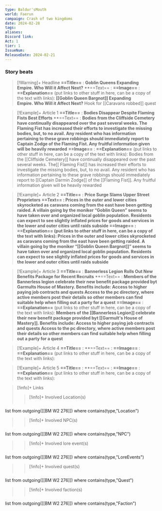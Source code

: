 ```yaml
---
type: Baldur'sMouth
world: Faerun
campaign: Crash of two kingdoms
date: 2024-02-28
tags: 
aliases: 
Discord link: 
Act: 1
tier: 1
IssueNum: 
ReleaseDate: 2024-02-21
---
```



### Story beats 

>[!Warning]+ Headline
>**==Title==** : **Goblin Queens Expanding Empire. Who Will it Affect Next?**
>**==Text== : 
>**==Image==** :
>**==Explanation==**  (put links to other stuff in here, can be a copy of the text with links): **[[Goblin Queen Bargnot]] Expanding Empire. Who Will it Affect Next?** Hook for [[Caravans robbed]] quest


>[!Example]+ Article 1
>**==Title==** : **Bodies Disappear Despite Flaming Fists Best Efforts**
>**==Text== : **Bodies from the Cliffside Cemetery have continually disappeared over the past several weeks. The Flaming Fist has increased their efforts to investigate the missing bodies, but, to no avail. Any resident who has information pertaining to these grave robbings should immediately report to Captain Zodge of the Flaming Fist. Any fruitful information given will be heavily rewarded**
>**==Image==** :
>**==Explanation==**  (put links to other stuff in here, can be a copy of the text with links): Bodies from the [[Cliffside Cemetery]] have continually disappeared over the past several weeks. The[[ Flaming Fist]] has increased their efforts to investigate the missing bodies, but, to no avail. Any resident who has information pertaining to these grave robbings should immediately report to [[Captain Darmin Zodge]] of the [[Flaming Fist]]. Any fruitful information given will be heavily rewarded

>[!Example]+ Article 2 
>**==Title==** : **Price Surge Slams Upper Street Proprietors**
>**==Text== : **Prices in the outer and lower cities skyrocketed as caravans coming from the east have been getting raided. A villain going by the moniker “Goblin Queen” seems to have taken over and organized local goblin population. Residents can expect to see slightly inflated prices for goods and services in the lower and outer cities until raids subside**
>**==Image==** :
>**==Explanation==**  (put links to other stuff in here, can be a copy of the text with links): Prices in the outer and lower cities skyrocketed as caravans coming from the east have been getting raided. A villain going by the moniker “[[Goblin Queen Bargnot]]” seems to have taken over and organized local goblin population. Residents can expect to see slightly inflated prices for goods and services in the lower and outer cities until raids subside**

>[!Example]+ Article 3 
>**==Title==** : **Bannerless Legion Rolls Out New Benefits Package for Recent Recruits**
>**==Text== : **Members of the Bannerless legion celebrate their new benefit package provided byt Garmults House of Mastery. Benefits include:
Access to higher paying job contracts and quests Access to the pc directory, where active members post their details so other members can find suitable help when filling out a party for a quest**
>**==Image==** :
>**==Explanation==**  (put links to other stuff in here, can be a copy of the text with links):  **Members of the [[Bannerless Legion]] celebrate their new benefit package provided byt [[Garmult's House of Mastery]]. Benefits include: Access to higher paying job contracts and quests Access to the pc directory, where active members post their details so other members can find suitable help when filling out a party for a quest**

>[!Example]+ Article 4
>**==Title==** : 
>**==Text== : 
>**==Image==** :
>**==Explanation==**  (put links to other stuff in here, can be a copy of the text with links): 

>[!Example]+ Article 5
>**==Title==** : 
>**==Text== : 
>**==Image==** :
>**==Explanation==**  (put links to other stuff in here, can be a copy of the text with links): 

>[!info]+ Links
>>[!info]+ Involved Location(s)
>>```dataview
list from outgoing([[BM W2 276]])
where contains(type,"Location")
>
>>[!info]+ Involved NPC(s) 
>>```dataview
list from outgoing([[BM W2 276]])
where contains(type,"NPC")
>
>>[!info]+  Involved lore event(s)
>>```dataview
list from outgoing([[BM W2 276]])
where contains(type,"LoreEvents")
>
>>[!info]+  Involved quest(s)
>>```dataview
list from outgoing([[BM W2 276]])
where contains(type,"Quest")
>
>>[!info]+  Involved faction(s)
>>```dataview
list from outgoing([[BM W2 276]])
where contains(type,"Faction")
